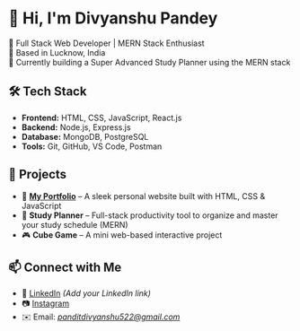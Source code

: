# 👋 Hi, I'm Divyanshu Pandey

🚀 Full Stack Web Developer | MERN Stack Enthusiast  
📍 Based in Lucknow, India  
🧠 Currently building a Super Advanced Study Planner using the MERN stack  

## 🛠️ Tech Stack
- **Frontend:** HTML, CSS, JavaScript, React.js
- **Backend:** Node.js, Express.js
- **Database:** MongoDB, PostgreSQL
- **Tools:** Git, GitHub, VS Code, Postman

## 📌 Projects
- 🧩 **[My Portfolio](https://github.com/Divyanshu2783/My-Portfolio)** – A sleek personal website built with HTML, CSS & JavaScript
- 🧠 **Study Planner** – Full-stack productivity tool to organize and master your study schedule (MERN)
- 🎮 **Cube Game** – A mini web-based interactive project

## 📫 Connect with Me
- 💼 [LinkedIn](#) *(Add your LinkedIn link)*
- 📷 [Instagram](https://www.instagram.com/panditdivyanshu522)
- ✉️ Email: *panditdivyanshu522@gmail.com*

 
